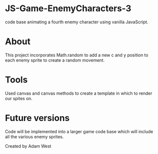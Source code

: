 # JS-Game-EnemyCharacters-3

code base animating a fourth enemy character using vanilla JavaScript.

# About
This project incorporates Math.random to add a new c and y position to each enemy sprite to create a random movement. 

# Tools
Used canvas and canvas methods to create a template in which to render our spites on.


# Future versions

Code will be implemented into a larger game code base which will include all the various enemy sprites. 



Created by Adam West
